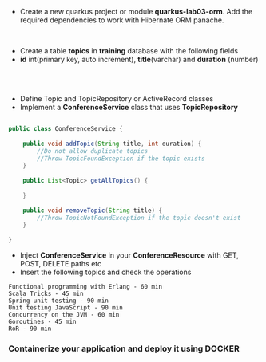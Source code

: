 * Create a new quarkus project or module __quarkus-lab03-orm__. Add the required dependencies to work with Hibernate ORM panache.

<br/>


* Create a table __topics__ in __training__ database with the following fields
* __id__ int(primary key, auto increment), __title__(varchar) and __duration__ (number)

<br/>



<br/>

* Define Topic and TopicRepository or ActiveRecord classes
* Implement a __ConferenceService__ class that uses __TopicRepository__

``` java 

public class ConferenceService {
	
	public void addTopic(String title, int duration) {
		//Do not allow duplicate topics
		//Throw TopicFoundException if the topic exists
	}
	
	public List<Topic> getAllTopics() {
	
	} 
	
	public void removeTopic(String title) {
		//Throw TopicNotFoundException if the topic doesn't exist
	}
	
}

```

* Inject __ConferenceService__ in your **ConferenceResource** with GET, POST, DELETE paths etc
* Insert the following topics and check the operations

```
Functional programming with Erlang - 60 min
Scala Tricks - 45 min
Spring unit testing - 90 min
Unit testing JavaScript - 90 min
Concurrency on the JVM - 60 min
Goroutines - 45 min
RoR - 90 min
```


### Containerize your application and deploy it using DOCKER